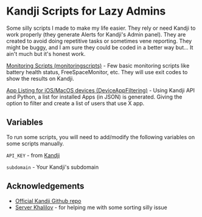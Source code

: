 # Kandji Scripts for Lazy Admins

Some silly scripts I made to make my life easier. They rely or need Kandji to work properly (they generate Alerts for Kandji's Admin panel). They are created to avoid doing repetitive tasks or sometimes vene reporting. They might be buggy, and I am sure they could be coded in a better way but... It ain't much but it's honest work.

[Monitoring Scripts (monitoringscripts)](/monitoringscripts) - Few basic monitoring scripts like battery health status, FreeSpaceMonitor, etc. They will use exit codes to show the results on Kandji.

[App Listing for iOS/MacOS devices (DeviceAppFiltering)](/DeviceAppFiltering) - Using Kandji API and Python, a list for installed Apps (in JSON) is generated. Giving the option to filter and create a list of users that use X app.






## Variables

To run some scripts, you will need to add/modify the following  variables on some scripts manually.

`API_KEY` - from [Kandji](https://support.kandji.io/support/solutions/articles/72000560412-kandji-api)

`subdomain` - Your Kandji's subdomain 

## Acknowledgements

 - [Official Kandji Github repo](https://github.com/kandji-inc/support)
 - [Server Khalilov](https://github.com/red17electro) - for helping me with some sorting silly issue


